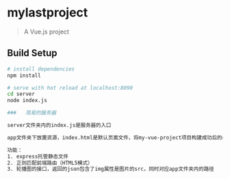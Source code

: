 # mylastproject

> A Vue.js project

## Build Setup


``` bash
# install dependencies
npm install

# serve with hot reload at localhost:8090
cd server
node index.js

###   简易的服务器

server文件夹内的index.js是服务器的入口

app文件夹下放置资源，index.html是默认页面文件，将my-vue-project项目构建成功后的dist文件夹下的文件放置进来即可。

功能：
1. express托管静态文件
2. 正则匹配前端路由（HTML5模式）
3. 轮播图的接口，返回的json包含了img属性是图片的src，同时对应app文件夹内的路径







